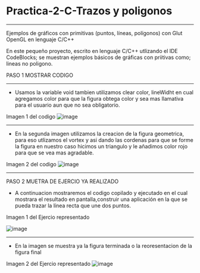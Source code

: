 # Practica-2-C-Trazos y poligonos
___________________________________________


Ejemplos de gráficos con primitivas (puntos, líneas, polígonos) con Glut OpenGL en lenguaje C/C++

En este pequeño proyecto, escrito en lenguaje C/C++ utlizando el IDE CodeBlocks; se muestran ejemplos básicos de gráficas con priitivas como; lineas no poligono.



PASO 1 MOSTRAR CODIGO 
__________________

* Usamos la variable void tambien utilizamos clear color, lineWidht en cual agregamos color para que la figura
obtega color y sea mas llamativa para el usuario aun que no sea obligatorio.



Imagen 1 del codigo
![image](https://user-images.githubusercontent.com/66337547/94329297-6940b800-ff7f-11ea-8e7c-142c1afcdd40.png)


_____________________________________________________


* En la segunda imagen utilizamos la creacion de la figura geometrica, para eso utlizamos el vortex y asi dando
las cordenas para que se forme la figura en nuestro caso hicimos un triangulo y le añadimos color rojo
para que se vea mas agradable.



Imagen 2 del codigo
![image](https://user-images.githubusercontent.com/66337547/94329382-2d5a2280-ff80-11ea-8e97-3744161cbf85.png)

______________________________________________________


PASO 2 MUETRA DE EJERCIO YA REALIZADO



* A continuacion mostraremos el codigo copilado y ejecutado en el cual mostrara el resultado en pantalla,construir una aplicación en la que se pueda trazar la línea recta
que une dos puntos.



Imagen 1 del Ejercio representado 


![image](https://user-images.githubusercontent.com/66337547/94329427-90e45000-ff80-11ea-8e13-830092713385.png)
___________________________________________



* En la imagen se muestra ya la figura terminada o la reoresentacion de la figura final


Imagen 2 del Ejercio representado 
![image](https://user-images.githubusercontent.com/66337547/94329586-d6ede380-ff81-11ea-9ed4-652200f247f9.png)



